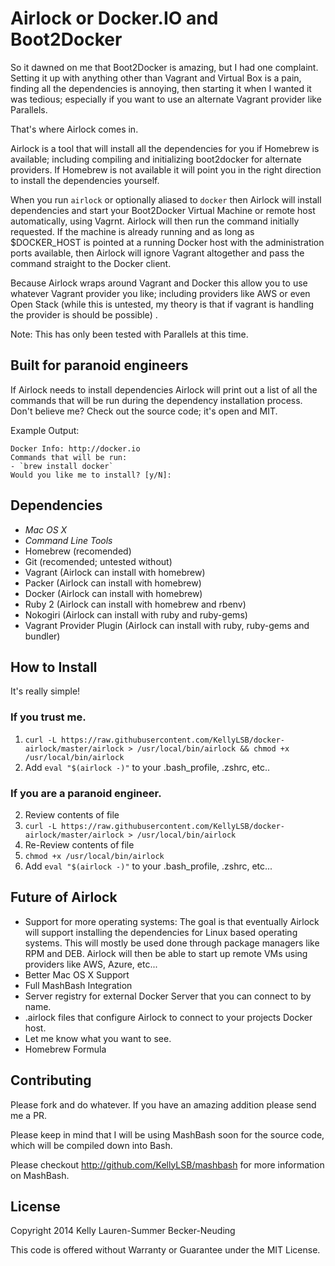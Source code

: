 # Airlock or Docker.IO and Boot2Docker

So it dawned on me that Boot2Docker is amazing, but I had one complaint. Setting it up with anything other than Vagrant and Virtual Box is a pain, finding all the dependencies is annoying, then starting it when I wanted it was tedious; especially if you want to use an alternate Vagrant provider like Parallels.

That's where Airlock comes in.

Airlock is a tool that will install all the dependencies for you if Homebrew is available; including compiling and initializing boot2docker for alternate providers. If Homebrew is not available it will point you in the right direction to install the dependencies yourself.

When you run `airlock` or optionally aliased to `docker` then Airlock will install dependencies and start your Boot2Docker Virtual Machine or remote host automatically, using Vagrnt. Airlock will then run the command initially requested. If the machine is already running and as long as $DOCKER_HOST is pointed at a running Docker host with the administration ports available, then Airlock will ignore Vagrant altogether and pass the command straight to the Docker client.

Because Airlock wraps around Vagrant and Docker this allow you to use whatever Vagrant provider you like; including providers like AWS or even Open Stack (while this is untested, my theory is that if vagrant is handling the provider is should be possible)
.

Note: This has only been tested with Parallels at this time.

## Built for paranoid engineers

If Airlock needs to install dependencies Airlock will print out a list of all the commands that will be run during the dependency installation process. Don't believe me? Check out the source code; it's open and MIT.

Example Output:

```
Docker Info: http://docker.io
Commands that will be run:
- `brew install docker`
Would you like me to install? [y/N]:
```

## Dependencies

- *Mac OS X*
- *Command Line Tools*
- Homebrew (recomended)
- Git (recomended; untested without)
- Vagrant (Airlock can install with homebrew)
- Packer (Airlock can install with homebrew)
- Docker (Airlock can install with homebrew)
- Ruby 2 (Airlock can install with homebrew and rbenv)
- Nokogiri (Airlock can install with ruby and ruby-gems)
- Vagrant Provider Plugin (Airlock can install with ruby, ruby-gems and bundler)

## How to Install

It's really simple!

### If you trust me.

1. `curl -L https://raw.githubusercontent.com/KellyLSB/docker-airlock/master/airlock > /usr/local/bin/airlock && chmod +x /usr/local/bin/airlock`
4. Add `eval "$(airlock -)"` to your .bash_profile, .zshrc, etc..

### If you are a paranoid engineer.

2. Review contents of file
1. `curl -L https://raw.githubusercontent.com/KellyLSB/docker-airlock/master/airlock > /usr/local/bin/airlock`
2. Re-Review contents of file
3. `chmod +x /usr/local/bin/airlock`
4. Add `eval "$(airlock -)"` to your .bash_profile, .zshrc, etc...

## Future of Airlock

- Support for more operating systems:
  The goal is that eventually Airlock will support installing the dependencies for Linux based operating systems. This will mostly be used done through package managers like RPM and DEB.
  Airlock will then be able to start up remote VMs using providers like AWS, Azure, etc...
- Better Mac OS X Support
- Full MashBash Integration
- Server registry for external Docker Server that you can connect to by name.
- .airlock files that configure Airlock to connect to your projects Docker host.
- Let me know what you want to see.
- Homebrew Formula

## Contributing

Please fork and do whatever.
If you have an amazing addition please send me a PR.

Please keep in mind that I will be using MashBash soon for the source code, which will be compiled down into Bash.

Please checkout http://github.com/KellyLSB/mashbash for more information on MashBash.

## License

Copyright 2014 Kelly Lauren-Summer Becker-Neuding

This code is offered without Warranty or Guarantee under the MIT License.
